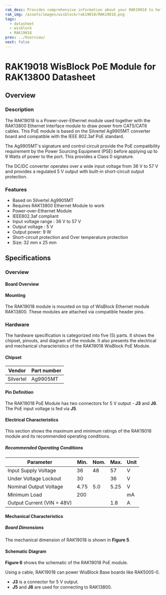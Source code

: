 ```yaml
---
rak_desc: Provides comprehensive information about your RAK19018 to help you use it. This information includes technical specifications, characteristics, and requirements, and it also discusses the device components.
rak_img: /assets/images/wisblock/rak19018/RAK19018.png
tags:
  - datasheet
  - wisblock
  - RAK19018
prev: ../Overview/
next: false
---
```


# RAK19018 WisBlock PoE Module for RAK13800 Datasheet

## Overview

### Description

The RAK19018 is a Power-over-Ethernet module used together with the RAK13800 Ethernet Interface module to draw power from CAT5/CAT6 cables. This PoE module is based on the Silvertel Ag9905MT converter board and compatible with the IEEE 802.3af PoE standard.

The Ag9905MT's signature and control circuit provide the PoE compatibility requirement by the Power Sourcing Equipment (PSE) before applying up to 9&nbsp;Watts of power to the port. This provides a Class 0 signature.

The DC/DC converter operates over a wide input voltage from 36&nbsp;V to 57&nbsp;V and provides a regulated 5&nbsp;V output with built-in short-circuit output protection.


### Features
- Based on Silvertel Ag9905MT
- Requires RAK13800 Ethernet Module to work
- Power-over-Ethernet Module
- IEEE802.3af compliant
- Input voltage range : 36&nbsp;V to 57&nbsp;V
- Output voltage : 5&nbsp;V
- Output power: 9&nbsp;W
- Short-circuit protection and Over temperature protection
- Size: 32&nbsp;mm x 25&nbsp;mm

## Specifications

### Overview

#### Board Overview

<rk-img
  src="/assets/images/wisblock/rak19018/datasheet/rak19018-front-back-overview.png"
  width="55%"
  caption="RAK19018 WisBlock PoE Module top (left) and bottom (right) view"
/>

<rk-img
  src="/assets/images/wisblock/rak19018/datasheet/Ag9905M_board.png"
  width="20%"
  caption="Ag9905MT PoE converter board"
/>

#### Mounting

The RAK19018 module is mounted on top of WisBlock Ethernet module RAK13800. These modules are attached via compatible header pins.

<rk-img
  src="/assets/images/wisblock/rak19018/datasheet/mounting-mechanism.png"
  width="40%"
  caption="RAK19018 connection to RAK13800"
/>

### Hardware

The hardware specification is categorized into five (5) parts. It shows the chipset, pinouts, and diagram of the module. It also presents the electrical and mechanical characteristics of the RAK19018 WisBlock PoE Module.


####  Chipset

| Vendor        | Part number |
| ------------- | ----------- |
| Silvertel     | Ag9905MT    |

#### Pin Definition

The RAK19018 PoE Module has two connectors for 5&nbsp;V output - **J3** and **J6**. The PoE input voltage is fed via **J5**.

 <rk-img
  src="/assets/images/wisblock/rak19018/datasheet/rak19018-pins.png"
  width="50%"
  caption="RAK19018 WisBlock Module pinout"
/>

#### Electrical Characteristics

This section shows the maximum and minimum ratings of the RAK19018 module and its recommended operating conditions.

##### Recommended Operating Conditions

| Parameter                   | Min. | Nom. | Max. | Unit |
| --------------------------- | ---- | ---- | ---- | ---- |
| Input Supply Voltage        | 36   | 48   | 57   | V    |
| Under Voltage Lockout       | 30   |      | 36   | V    |
| Nominal Output Voltage      | 4.75 | 5.0  | 5.25 | V    |
| Minimum Load                | 200  |      |      | mA   |
| Output Current (VIN = 48V)  |      |      | 1.8  | A    |

#### Mechanical Characteristics

##### Board Dimensions

The mechanical dimension of RAK19018 is shown in **Figure 5**.

<rk-img
  src="/assets/images/wisblock/rak19018/datasheet/RAK19018_board_dimension.png"
  width="80%"
  caption="RAK19018 Mechanical Dimensions"
/>


#### Schematic Diagram

**Figure 6** shows the schematic of the RAK19018 PoE module.

<rk-img
  src="/assets/images/wisblock/rak19018/datasheet/poe-module.png"
  width="80%"
  caption="PoE Module"
/>

Using a cable, RAK19018 can power WisBlock Base boards like RAK5005-0.

- **J3** is a connector for 5&nbsp;V output.
- **J5** and **J6** are used for connecting to RAK13800.

<rk-img
  src="/assets/images/wisblock/rak19018/datasheet/connectors.png"
  width="70%"
  caption="Connectors"
/>



